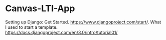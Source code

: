 # Canvas-LTI-App
Setting up Django:
Get Started. 
https://www.djangoproject.com/start/. 
What I used to start a template. 
https://docs.djangoproject.com/en/3.0/intro/tutorial01/  
